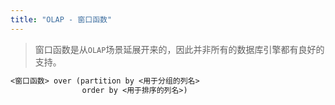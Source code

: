 ```yaml
---
title: "OLAP - 窗口函数"
---
```


> 窗口函数是从`OLAP`场景延展开来的，因此并非所有的数据库引擎都有良好的支持。

```txt
<窗口函数> over (partition by <用于分组的列名>
                order by <用于排序的列名>)
```